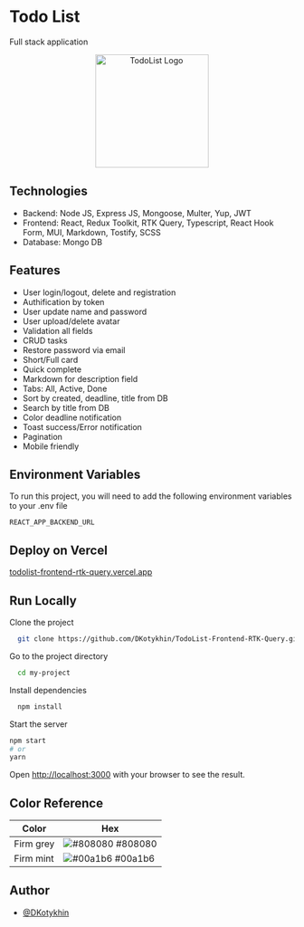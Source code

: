 
# Todo List

Full stack application

<p align="center">
  <a href="todolist-frontend-rtk-query.vercel.app" target="blank"><img src="https://i.ibb.co/0XZYszD/icons8-microsoft-to-do-app-240.png" width="200" alt="TodoList Logo" /></a>
</p>

## Technologies

-   Backend: Node JS, Express JS, Mongoose, Multer, Yup, JWT
-   Frontend: React, Redux Toolkit, RTK Query, Typescript, React Hook Form, MUI, Markdown, Tostify, SCSS
-   Database: Mongo DB

## Features

-   User login/logout, delete and registration
-   Authification by token
-   User update name and password
-   User upload/delete avatar
-   Validation all fields
-   CRUD tasks
-   Restore password via email
-   Short/Full card
-   Quick complete
-   Markdown for description field
-   Tabs: All, Active, Done
-   Sort by created, deadline, title from DB
-   Search by title from DB
-   Color deadline notification
-   Toast success/Error notification
-   Pagination
-   Mobile friendly


## Environment Variables

To run this project, you will need to add the following environment variables to your .env file

`REACT_APP_BACKEND_URL`



## Deploy on Vercel



  [todolist-frontend-rtk-query.vercel.app](todolist-frontend-rtk-query.vercel.app)



## Run Locally

Clone the project

```bash
  git clone https://github.com/DKotykhin/TodoList-Frontend-RTK-Query.git
```

Go to the project directory

```bash
  cd my-project
```

Install dependencies

```bash
  npm install
```

Start the server

```bash
npm start
# or
yarn
```

Open [http://localhost:3000](http://localhost:3000) with your browser to see the result.

## Color Reference

| Color             | Hex                                                                |
| ----------------- | ------------------------------------------------------------------ |
| Firm grey | ![#808080](https://via.placeholder.com/10/333333?text=+) #808080 |
| Firm mint | ![#00a1b6](https://via.placeholder.com/10/00a1b6?text=+) #00a1b6 |


## Author

- [@DKotykhin](https://github.com/DKotykhin)

